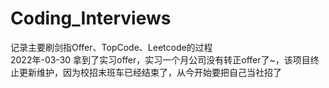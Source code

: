 # Coding_Interviews
记录主要刷剑指Offer、TopCode、Leetcode的过程  
2022年-03-30 拿到了实习offer，实习一个月公司没有转正offer了~，该项目终止更新维护，因为校招末班车已经结束了，从今开始要把自己当社招了

